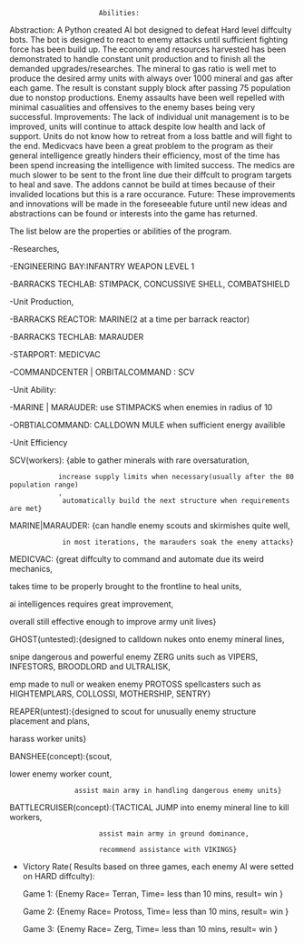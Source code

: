                           Abilities:
Abstraction: A Python created AI bot designed to defeat Hard level diffculty bots. The bot is designed to react to enemy attacks until sufficient fighting force has been build up. The economy and resources harvested has been demonstrated to handle constant unit production and to finish all the demanded upgrades/researches. The mineral to gas ratio is well met to produce the desired army units with always over 1000 mineral and gas after each game. The result is constant supply block after passing 75 population due to nonstop productions. Enemy assaults have been well repelled with minimal casualities and offensives to the enemy bases being very successful. 
Improvements: The lack of individual unit management is to be improved, units will continue to attack despite low health and lack of support. Units do not know how to retreat from a loss battle and will fight to the end. 
Medicvacs have been a great problem to the program as their general intelligence greatly hinders their efficiency, most of the time has been spend increasing the intelligence with limited success. The medics are much slower to be sent to the front line due their diffcult to program targets to heal and save. 
The addons cannot be build at times because of their invalided locations but this is a rare occurance.
Future: These improvements and innovations will be made in the foreseeable future until new ideas and abstractions can be found or interests into the game has returned.

The list below are the properties or abilities of the program.

-Researches, 

  -ENGINEERING BAY:INFANTRY WEAPON LEVEL 1
  
  -BARRACKS TECHLAB: STIMPACK, CONCUSSIVE SHELL, COMBATSHIELD
  
-Unit Production,

  -BARRACKS REACTOR: MARINE(2 at a time per barrack reactor)
  
  -BARRACKS TECHLAB: MARAUDER
  
  -STARPORT: MEDICVAC
  
  -COMMANDCENTER | ORBITALCOMMAND : SCV
  
-Unit Ability:

  -MARINE | MARAUDER: use STIMPACKS when enemies in radius of 10
  
  -ORBTIALCOMMAND: CALLDOWN MULE when sufficient energy availible
  
-Unit Efficiency

  SCV(workers): {able to gather minerals with rare oversaturation,
  
                increase supply limits when necessary(usually after the 80 population range)
                ,
                 automatically build the next structure when requirements are met}
                 
  MARINE|MARAUDER: {can handle enemy scouts and skirmishes quite well,
                 
                 in most iterations, the marauders soak the enemy attacks}
                 
  MEDICVAC: {great diffculty to command and automate due its weird mechanics,
  
  takes time to be properly brought to the frontline to heal units,
  
  ai intelligences requires great improvement,
  
  overall still effective enough to improve army unit lives}
  
  GHOST(untested):{designed to calldown nukes onto enemy mineral lines,
  
  snipe dangerous and powerful enemy ZERG units such as VIPERS, INFESTORS, BROODLORD and ULTRALISK,
                  
  emp made to null or weaken enemy PROTOSS spellcasters such as HIGHTEMPLARS, COLLOSSI, MOTHERSHIP, SENTRY}
                  
  REAPER(untest):{designed to scout for unusually enemy structure placement and plans,
  
  harass worker units}
                  
  BANSHEE(concept):{scout,
  
  lower enemy worker count,
                    
                    assist main army in handling dangerous enemy units}
                    
  BATTLECRUISER(concept):{TACTICAL JUMP into enemy mineral line to kill workers,
  
                          assist main army in ground dominance,
                          
                          recommend assistance with VIKINGS}
                          
- Victory Rate( Results based on three games, each enemy AI were setted on HARD diffculty):

  Game 1: {Enemy Race= Terran, Time= less than 10 mins, result= win }
  
  Game 2: {Enemy Race= Protoss, Time= less than 10 mins, result= win }
  
  Game 3: {Enemy Race= Zerg, Time= less than 10 mins, result= win }



  

